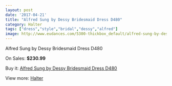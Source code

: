 ```yaml
---
layout: post
date: '2017-04-21'
title: "Alfred Sung by Dessy Bridesmaid Dress D480"
category: Halter
tags: ["dress","style","bridal","dessy","alfred"]
image: http://www.eudances.com/5300-thickbox_default/alfred-sung-by-dessy-bridesmaid-dress-d480.jpg
---
```

Alfred Sung by Dessy Bridesmaid Dress D480

On Sales: **$230.99**
<a href="https://www.eudances.com/en/halter/1791-alfred-sung-by-dessy-bridesmaid-dress-d480.html"><amp-img layout="responsive" width="600" height="600" src="//www.eudances.com/5300-thickbox_default/alfred-sung-by-dessy-bridesmaid-dress-d480.jpg" alt="Alfred Sung by Dessy Bridesmaid Dress D480 0" /></a>
<a href="https://www.eudances.com/en/halter/1791-alfred-sung-by-dessy-bridesmaid-dress-d480.html"><amp-img layout="responsive" width="600" height="600" src="//www.eudances.com/5301-thickbox_default/alfred-sung-by-dessy-bridesmaid-dress-d480.jpg" alt="Alfred Sung by Dessy Bridesmaid Dress D480 1" /></a>

Buy it: [Alfred Sung by Dessy Bridesmaid Dress D480](https://www.eudances.com/en/halter/1791-alfred-sung-by-dessy-bridesmaid-dress-d480.html "Alfred Sung by Dessy Bridesmaid Dress D480")

View more: [Halter](https://www.eudances.com/en/19-halter "Halter")